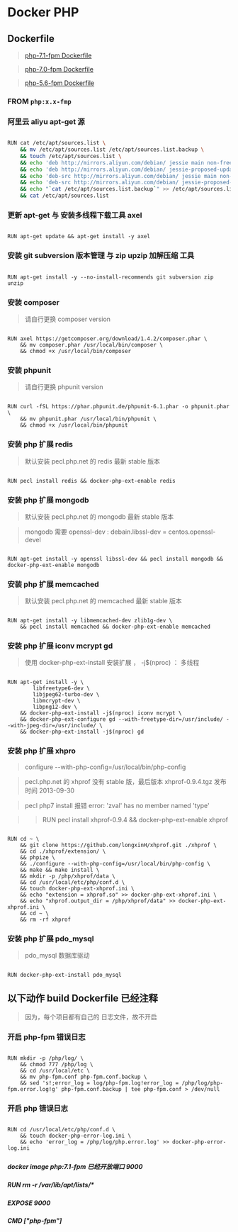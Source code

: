 # Docker PHP

## Dockerfile

> <a href="https://github.com/ggguang/docker-php/blob/master/php-7.1-fpm/Dockerfile" title="Dockerfile">php-7.1-fpm Dockerfile</a>

> <a href="https://github.com/ggguang/docker-php/blob/master/php-7.0-fpm/Dockerfile" title="Dockerfile">php-7.0-fpm Dockerfile</a>

> <a href="https://github.com/ggguang/docker-php/blob/master/php-5.6-fpm/Dockerfile" title="Dockerfile">php-5.6-fpm Dockerfile</a>

### FROM `php:x.x-fmp`

### 阿里云 aliyu apt-get 源

```bash

RUN cat /etc/apt/sources.list \
    && mv /etc/apt/sources.list /etc/apt/sources.list.backup \
    && touch /etc/apt/sources.list \
    && echo 'deb http://mirrors.aliyun.com/debian/ jessie main non-free contrib' >> /etc/apt/sources.list \
    && echo 'deb http://mirrors.aliyun.com/debian/ jessie-proposed-updates main non-free contrib' >> /etc/apt/sources.list \
    && echo 'deb-src http://mirrors.aliyun.com/debian/ jessie main non-free contrib' >> /etc/apt/sources.list \
    && echo 'deb-src http://mirrors.aliyun.com/debian/ jessie-proposed-updates main non-free contrib' >> /etc/apt/sources.list \
    && echo "`cat /etc/apt/sources.list.backup`" >> /etc/apt/sources.list \
    && cat /etc/apt/sources.list

```

### 更新 apt-get 与 安装多线程下载工具 axel

```

RUN apt-get update && apt-get install -y axel

```

### 安装 git subversion 版本管理 与 zip upzip 加解压缩 工具

```

RUN apt-get install -y --no-install-recommends git subversion zip unzip

```

### 安装 composer

> 请自行更换 composer version

```

RUN axel https://getcomposer.org/download/1.4.2/composer.phar \
    && mv composer.phar /usr/local/bin/composer \
    && chmod +x /usr/local/bin/composer

```

###  安装 phpunit

> 请自行更换 phpunit version

```

RUN curl -fSL https://phar.phpunit.de/phpunit-6.1.phar -o phpunit.phar \
    && mv phpunit.phar /usr/local/bin/phpunit \
    && chmod +x /usr/local/bin/phpunit

```

### 安装 php 扩展 redis

> 默认安装 pecl.php.net 的 redis 最新 stable 版本

```

RUN pecl install redis && docker-php-ext-enable redis

```

### 安装 php 扩展 mongodb

> 默认安装 pecl.php.net 的 mongodb 最新 stable 版本

> mongodb 需要 openssl-dev : debain.libssl-dev = centos.openssl-devel

```

RUN apt-get install -y openssl libssl-dev && pecl install mongodb && docker-php-ext-enable mongodb

```

### 安装 php 扩展 memcached

> 默认安装 pecl.php.net 的 memcached 最新 stable 版本

```

RUN apt-get install -y libmemcached-dev zlib1g-dev \
    && pecl install memcached && docker-php-ext-enable memcached

```

### 安装 php 扩展 iconv mcrypt gd

> 使用 docker-php-ext-install 安装扩展 ， -j$(nproc) ： 多线程

```

RUN apt-get install -y \
        libfreetype6-dev \
        libjpeg62-turbo-dev \
        libmcrypt-dev \
        libpng12-dev \
    && docker-php-ext-install -j$(nproc) iconv mcrypt \
    && docker-php-ext-configure gd --with-freetype-dir=/usr/include/ --with-jpeg-dir=/usr/include/ \
    && docker-php-ext-install -j$(nproc) gd

```

### 安装 php 扩展 xhpro

> configure --with-php-config=/usr/local/bin/php-config

> pecl.php.net 的 xhprof 没有 stable 版，最后版本 xhprof-0.9.4.tgz 发布时间 2013-09-30 

> pecl php7 install 报错 error: 'zval' has no member named 'type'

> > RUN pecl install xhprof-0.9.4 && docker-php-ext-enable xhprof

```

RUN cd ~ \
    && git clone https://github.com/longxinH/xhprof.git ./xhprof \
    && cd ./xhprof/extension/ \
    && phpize \
    && ./configure --with-php-config=/usr/local/bin/php-config \
    && make && make install \
    && mkdir -p /php/xhprof/data \
    && cd /usr/local/etc/php/conf.d \
    && touch docker-php-ext-xhprof.ini \
    && echo "extension = xhprof.so" >> docker-php-ext-xhprof.ini \
    && echo "xhprof.output_dir = /php/xhprof/data" >> docker-php-ext-xhprof.ini \
    && cd ~ \
    && rm -rf xhprof

```

### 安装 php 扩展 pdo_mysql

> pdo_mysql 数据库驱动

```

RUN docker-php-ext-install pdo_mysql

```

## 以下动作 build Dockerfile 已经注释

> 因为，每个项目都有自己的 日志文件，故不开启

### 开启 php-fpm 错误日志


```

RUN mkdir -p /php/log/ \
    && chmod 777 /php/log \
    && cd /usr/local/etc \
    && mv php-fpm.conf php-fpm.conf.backup \
    && sed 's!;error_log = log/php-fpm.log!error_log = /php/log/php-fpm.error.log!g' php-fpm.conf.backup | tee php-fpm.conf > /dev/null

```

### 开启 php 错误日志

```

RUN cd /usr/local/etc/php/conf.d \
    && touch docker-php-error-log.ini \
    && echo 'error_log = /php/log/php.error.log' >> docker-php-error-log.ini

```

#####
##### docker image php:7.1-fpm 已经开放端口 9000
#####
##### RUN rm -r /var/lib/apt/lists/*
#####
##### EXPOSE 9000
#####
##### CMD ["php-fpm"]
#####